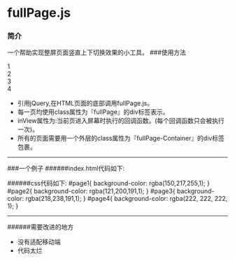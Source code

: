 # fullPage.js
### 简介
一个帮助实现整屏页面竖直上下切换效果的小工具。
###使用方法
    <div class="fullPage-Container">
      <div id="page1" class="fullPage" page-id='page-one' inView="func1">1</div>
      <div id="page2" class="fullPage" page-id='page-two' inView="func2">2</div>
      <div id="page3" class="fullPage" page-id='page-three' inView="func3">3</div>
      <div id="page4" class="fullPage" page-id='page-four' inView="func4">4</div>
    </div>

* 引用jQuery,在HTML页面的底部调用fullPage.js。
* 每一页均使用class属性为『fullPage』的div标签表示。
* inView属性为:当前页进入屏幕时执行的回调函数。(每个回调函数只会被执行一次)。
* 所有的页面需要用一个外层的class属性为『fullPage-Container』的div标签包裹。

---------
###一个例子
######index.html代码如下:
    <div class="fullPage-Container">
      <div id="page1" class="fullPage" page-id='page-one' inView="func1"></div>
      <div id="page2" class="fullPage" page-id='page-two' inView="func2"></div>
      <div id="page3" class="fullPage" page-id='page-three' inView="func3"></div>
      <div id="page4" class="fullPage" page-id='page-four' inView="func4"></div>
    </div>
    <script type="text/javascript">
      function func1(){
        alert(1);
      }
      function func2(){
        alert(2);
      }
      function func3(){
        alert(3);
      }
      function func4(){
        alert(4);
      }
    </script>
    <script src="js/fullPage.js" charset="utf-8"></script>
######css代码如下:
      #page1{
        background-color: rgba(150,217,255,1);
      }
      #page2{
        background-color: rgba(121,200,191,1);
      }
      #page3{
        background-color: rgba(218,238,191,1);
      }
      #page4{
        background-color: rgba(222, 222, 222, 1);
      }

--------
######需要改进的地方
* 没有适配移动端
* 代码太烂


  
  
